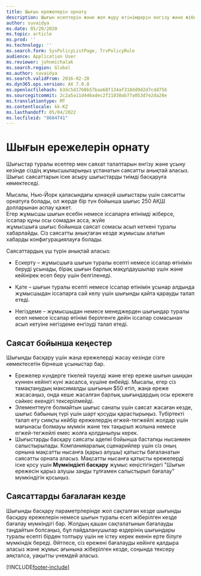 ```yaml
---
title: Шығын ережелерін орнату
description: Шығын есептерін және жол жүру өтінімдерін енгізу және жіберу кезінде қызметкерлер ұстануға тиіс шығыс саясатын орнатуға болады.Microsoft Dynamics 365 Қаржы.
author: suvaidya
ms.date: 05/20/2020
ms.topic: article
ms.prod: ''
ms.technology: ''
ms.search.form: SysPolicyListPage, TrvPolicyRule
audience: Application User
ms.reviewer: johnmichalak
ms.search.region: Global
ms.author: suvaidya
ms.search.validFrom: 2016-02-28
ms.dyn365.ops.version: AX 7.0.0
ms.openlocfilehash: b3dc5d1768b57baa68f134af318dd9d2d7cdd756
ms.sourcegitcommit: 2c2a5a11d446adec2f21030ab77a053d7e2da28e
ms.translationtype: MT
ms.contentlocale: kk-KZ
ms.lasthandoff: 05/04/2022
ms.locfileid: "8684741"
---
```

# <a name="set-up-expense-policies"></a>Шығын ережелерін орнату

Шығыстар туралы есептер мен саяхат талаптарын енгізу және ұсыну кезінде сіздің жұмысшыларыңыз ұстанатын саясатты анықтай аласыз.         
Шығыс саясаттарын іске асыру шығыстарды тиімді басқаруға көмектеседі.         

Мысалы, Нью-Йорк қаласындағы қонақүй шығыстары үшін саясатты орнатуға болады, ол жерде бір түн бойынша шығыс 250 АҚШ долларынан аспау қажет.       
Егер жұмысшы шығын есебін немесе іссапарға өтінімді жіберсе, іссапар құны осы сомадан асса, жүйе        
жұмысшыға шығыс бойынша саясат сомасы асып кеткені туралы хабарлайды. Сіз саясатты анықтаған кезде жұмысшы алатын        
хабарды конфигурациялауға болады.      
        
Саясаттардың үш түрін анықтай аласыз:         
        
- Ескерту – жұмысшыға шығын туралы есепті немесе іссапар өтінімін беруді ұсынады, бірақ шығын барлық мақұлдаушылар үшін және        
  кейінірек есеп беру үшін белгіленеді.        

- Қате – шығын туралы есепті немесе іссапар өтінімін ұсынар алдында жұмысшыдан іссапарға сай келу үшін шығынды қайта қарауды талап етеді.       
 
 - Негіздеме – жұмысшыдан немесе менеджерден шығындар туралы есеп немесе іссапар өтінімі берілгенге дейін іссапар сомасынан асып кетуіне негіздеме енгізуді талап етеді.        

## <a name="policy-tips"></a>Саясат бойынша кеңестер
Шығынды басқару үшін жаңа ережелерді жасау кезінде сізге көмектесетін бірнеше ұсыныстар бар. 
* Ережелер күндерге тікелей тәуелді және егер ереже шығын шыққан күннен кейінгі күні жасалса, күшіне енбейді. Мысалы, егер сіз тамақтанудың максималды шығынын $50 етіп, жаңа ереже жасасаңыз, онда кеше жасалған барлық шығындардың осы ережеге сәйкес екендігі тексерілмейді.
* Элементтеуге болмайтын шығыс санаты үшін саясат жасаған кезде, шығыс бабының түрі үшін шарт қосуды қарастырыңыз. Түбіртекті талап ету сияқты кейбір ережелердің егжей-тегжейлі жолдар үшін мағынасы болмауы мүмкін және тек тақырып жолына немесе егжей-тегжейлі емес жолға қолданылуы керек. 
* Шығыстарды басқару саясаты әдепкі бойынша бастапқы нысанмен салыстырылады. Компанияаралық сценарийлер үшін сіз оның орнына мақсатты нысанға (қарыз алушы) қатысты бағаланатын саясатты орната аласыз. Мақсатты нысанға қатысты ережелерді іске қосу үшін **Мүмкіндікті басқару** жұмыс кеңістігіндегі "Шығын ережесін қарыз алушы заңды тұлғамен салыстырып бағалау" мүмкіндігін қосыңыз.

## <a name="when-to-evaluate-policies"></a>Саясаттарды бағалаған кезде

Шығынды басқару параметрлерінде жол сақталған кезде шығынды басқару ережелерін немесе шығын туралы есеп жіберілген кезде бағалау мүмкіндігі бар. Жолдың қашан сақталатынын бағалауды таңдайтын болсаңыз, бұл пайдаланушылар өздерінің шығындары туралы есепті бірден толтыру үшін не істеу керек екенін ерте білуге мүмкіндік береді. Әйтпесе, сіз ережені бағалауды кейінге қалдыра аласыз және жұмыс ағынына жіберілген кезде, соңында тексеру аяқталса, уақытты үнемдей аласыз.


[!INCLUDE[footer-include](../includes/footer-banner.md)]